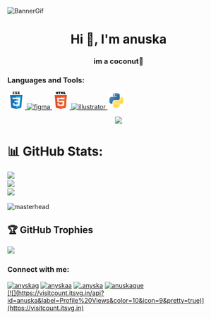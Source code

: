 ![BannerGif](https://i.pinimg.com/originals/75/90/b0/7590b091674eb2a9700ecec83dd528c9.gif)


<h1 align="center">Hi 👋, I'm anuska</h1>
<h3 align="center">im a coconut🥥</h3>








</p>

<h3 align="left">Languages and Tools:</h3>
<p align="left"> 
<a 


 </a> <a href="https://www.w3schools.com/css/" target="_blank" rel="noreferrer"> <img src="https://raw.githubusercontent.com/devicons/devicon/master/icons/css3/css3-original-wordmark.svg" alt="css3" width="40" height="40"/> </a> <a href="https://www.figma.com/" target="_blank" rel="noreferrer"> <img src="https://www.vectorlogo.zone/logos/figma/figma-icon.svg" alt="figma" width="40" height="40"/> </a> <a href="https://www.w3.org/html/" target="_blank" rel="noreferrer"> <img src="https://raw.githubusercontent.com/devicons/devicon/master/icons/html5/html5-original-wordmark.svg" alt="html5" width="40" height="40"/> </a> <a href="https://www.adobe.com/in/products/illustrator.html" target="_blank" rel="noreferrer"> <img src="https://www.vectorlogo.zone/logos/adobe_illustrator/adobe_illustrator-icon.svg" alt="illustrator" width="40" height="40"/> </a> <a href="https://www.python.org" target="_blank" rel="noreferrer"> <img src="https://raw.githubusercontent.com/devicons/devicon/master/icons/python/python-original.svg" alt="python" width="40" height="40"/> </a> </p>


<p align="center"><img src="https://i.imgur.com/A6bWGFl.gif"/>


# 📊 GitHub Stats:
![](https://github-readme-stats.vercel.app/api?username=anyskaa&theme=github_dark_dimmed&hide_border=false&include_all_commits=false&count_private=false)<br/>
![](https://github-readme-streak-stats.herokuapp.com/?user=anyskaa&theme=github_dark_dimmed&hide_border=false)<br/>
![](https://github-readme-stats.vercel.app/api/top-langs/?username=anyskaa&theme=github_dark_dimmed&hide_border=false&include_all_commits=false&count_private=false&layout=compact)

![masterhead](https://i.pinimg.com/originals/08/66/7b/08667b62bab3372c03b39f21019d12e9.gif)

## 🏆 GitHub Trophies
![](https://github-profile-trophy.vercel.app/?username=anyskaa&theme=github_dark_dimmed&no-frame=false&no-bg=true&margin-w=4)



<h3 align="left">Connect with me:</h3>
<p align="left">
<a href="https://twitter.com/anyskag" target="blank"><img align="center" src="https://raw.githubusercontent.com/rahuldkjain/github-profile-readme-generator/master/src/images/icons/Social/twitter.svg" alt="anyskag" height="30" width="40" /></a> 
<a href="https://youtube.com/@anyskaa?si=oYH1uU4H63yM_yjs" target="blank"><img align="center" src="https://raw.githubusercontent.com/rahuldkjain/github-profile-readme-generator/master/src/images/icons/Social/youtube.svg" alt="anyskaa" height="30" width="40" /></a>
<a href="https://discord.gg/.anyska" target="blank"><img align="center" src="https://raw.githubusercontent.com/rahuldkjain/github-profile-readme-generator/master/src/images/icons/Social/discord.svg" alt=".anyska" height="30" width="40" /></a>
<a href="https://www.reddit.com/u/anuskaque/s/2ZuEMPc8sB" target="blank"><img align="center" src="https://raw.githubusercontent.com/rahuldkjain/github-profile-readme-generator/master/src/images/icons/Social/reddit.svg" alt="anuskaque" height="30" width="40" /></
<br><br>
[![](https://visitcount.itsvg.in/api?id=anuska&label=Profile%20Views&color=10&icon=9&pretty=true)](https://visitcount.itsvg.in)



<!-- Proudly created with GPRM ( https://gprm.itsvg.in ) -->
